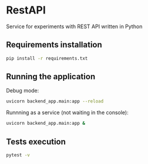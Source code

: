 # RestAPI
Service for experiments with REST API written in Python

## Requirements installation
```bash
pip install -r requirements.txt
```

## Running the application
Debug mode:
```bash
uvicorn backend_app.main:app --reload
```

Runnning as a service (not waiting in the console):
```bash
uvicorn backend_app.main:app &
```

## Tests execution
```bash
pytest -v
```
